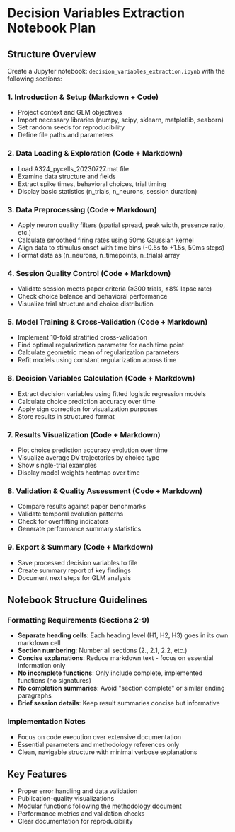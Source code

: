 # Decision Variables Extraction Notebook Plan

## Structure Overview
Create a Jupyter notebook: `decision_variables_extraction.ipynb` with the following sections:

### 1. Introduction & Setup (Markdown + Code)
- Project context and GLM objectives
- Import necessary libraries (numpy, scipy, sklearn, matplotlib, seaborn)
- Set random seeds for reproducibility
- Define file paths and parameters

### 2. Data Loading & Exploration (Code + Markdown)
- Load A324_pycells_20230727.mat file
- Examine data structure and fields
- Extract spike times, behavioral choices, trial timing
- Display basic statistics (n_trials, n_neurons, session duration)

### 3. Data Preprocessing (Code + Markdown)
- Apply neuron quality filters (spatial spread, peak width, presence ratio, etc.)
- Calculate smoothed firing rates using 50ms Gaussian kernel
- Align data to stimulus onset with time bins (-0.5s to +1.5s, 50ms steps)
- Format data as (n_neurons, n_timepoints, n_trials) array

### 4. Session Quality Control (Code + Markdown)
- Validate session meets paper criteria (≥300 trials, ≤8% lapse rate)
- Check choice balance and behavioral performance
- Visualize trial structure and choice distribution

### 5. Model Training & Cross-Validation (Code + Markdown)
- Implement 10-fold stratified cross-validation
- Find optimal regularization parameter for each time point
- Calculate geometric mean of regularization parameters
- Refit models using constant regularization across time

### 6. Decision Variables Calculation (Code + Markdown)
- Extract decision variables using fitted logistic regression models
- Calculate choice prediction accuracy over time
- Apply sign correction for visualization purposes
- Store results in structured format

### 7. Results Visualization (Code + Markdown)
- Plot choice prediction accuracy evolution over time
- Visualize average DV trajectories by choice type
- Show single-trial examples
- Display model weights heatmap over time

### 8. Validation & Quality Assessment (Code + Markdown)
- Compare results against paper benchmarks
- Validate temporal evolution patterns
- Check for overfitting indicators
- Generate performance summary statistics

### 9. Export & Summary (Code + Markdown)
- Save processed decision variables to file
- Create summary report of key findings
- Document next steps for GLM analysis

## Notebook Structure Guidelines

### Formatting Requirements (Sections 2-9)
- **Separate heading cells**: Each heading level (H1, H2, H3) goes in its own markdown cell
- **Section numbering**: Number all sections (2., 2.1, 2.2, etc.)
- **Concise explanations**: Reduce markdown text - focus on essential information only
- **No incomplete functions**: Only include complete, implemented functions (no signatures)
- **No completion summaries**: Avoid "section complete" or similar ending paragraphs
- **Brief session details**: Keep result summaries concise but informative

### Implementation Notes
- Focus on code execution over extensive documentation
- Essential parameters and methodology references only
- Clean, navigable structure with minimal verbose explanations

## Key Features
- Proper error handling and data validation
- Publication-quality visualizations
- Modular functions following the methodology document
- Performance metrics and validation checks
- Clear documentation for reproducibility